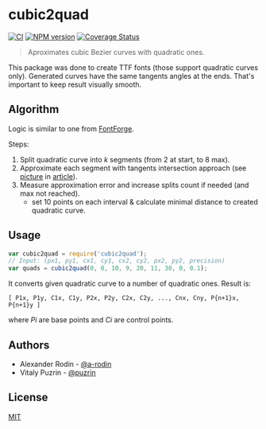 cubic2quad
==========

[![CI](https://github.com/fontello/cubic2quad/actions/workflows/ci.yml/badge.svg)](https://github.com/fontello/cubic2quad/actions/workflows/ci.yml)
[![NPM version](https://img.shields.io/npm/v/cubic2quad.svg?style=flat)](https://www.npmjs.org/package/cubic2quad)
[![Coverage Status](https://img.shields.io/coveralls/fontello/cubic2quad/master.svg?style=flat)](https://coveralls.io/r/fontello/cubic2quad?branch=master)

> Aproximates cubic Bezier curves with quadratic ones.

This package was done to create TTF fonts (those support quadratic curves only).
Generated curves have the same tangents angles at the ends. That's important to
keep result visually smooth.


Algorithm
---------

Logic is similar to one from [FontForge](https://fontforge.github.io/bezier.html).

Steps:

1. Split quadratic curve into _k_ segments (from 2 at start, to 8 max).
2. Approximate each segment with tangents intersection approach (see
   [picture](http://www.timotheegroleau.com/Flash/articles/cubic_bezier/quadratic_on_cubic_1.gif) in [article](http://www.timotheegroleau.com/Flash/articles/cubic_bezier_in_flash.htm)).
3. Measure approximation error and increase splits count if needed (and max not reached).
   - set 10 points on each interval & calculate minimal distance to created
     quadratic curve.

Usage
-----

```js
var cubic2quad = require('cubic2quad');
// Input: (px1, py1, cx1, cy1, cx2, cy2, px2, py2, precision)
var quads = cubic2quad(0, 0, 10, 9, 20, 11, 30, 0, 0.1);
```

It converts given quadratic curve to a number of quadratic ones. Result is:

    [ P1x, P1y, C1x, C1y, P2x, P2y, C2x, C2y, ..., Cnx, Cny, P{n+1}x, P{n+1}y ]

where _Pi_ are base points and _Ci_ are control points.


Authors
-------

- Alexander Rodin - [@a-rodin](https://github.com/a-rodin)
- Vitaly Puzrin - [@puzrin](https://github.com/puzrin)


License
-------

[MIT](https://github.com/fontello/cubic2quad/blob/master/LICENSE)
